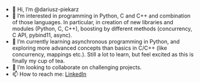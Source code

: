 - 👋 Hi, I’m @dariusz-piekarz
- 👀 I’m interested in programming in Python, C and C++ and combination of those languages. In particular, in creation of new libraries and modules (Python, C, C++), boosting by different methods (concurrency, C API, pybind11, async).
- 🌱 I’m currently learning asynchronous programming in Python, and exploring more advanced concepts than basics in C/C++ (like concurrency, mappings etc.). Still a lot to learn, but feel excited as this is finally my cup of tea.
- 💞️ I’m looking to collaborate on challenging projects.
- 📫 How to reach me: [LinkedIn](https://www.linkedin.com/in/dariusz-piekarz/)


<!---
dariusz-piekarz/dariusz-piekarz is a ✨ special ✨ repository because its `README.md` (this file) appears on your GitHub profile.
You can click the Preview link to take a look at your changes.
--->
